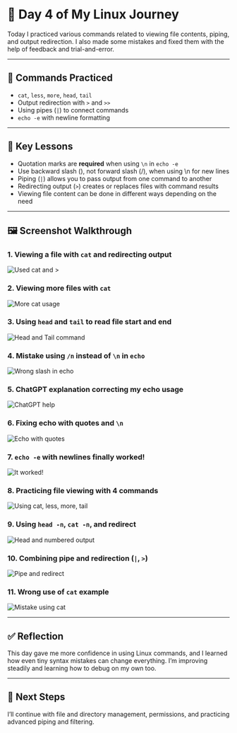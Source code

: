 # 🐧 Day 4 of My Linux Journey

Today I practiced various commands related to viewing file contents, piping, and output redirection. I also made some mistakes and fixed them with the help of feedback and trial-and-error.

---

## 📘 Commands Practiced

- `cat`, `less`, `more`, `head`, `tail`
- Output redirection with `>` and `>>`
- Using pipes (`|`) to connect commands
- `echo -e` with newline formatting

---

## 🧠 Key Lessons
- Quotation marks are **required** when using `\n` in `echo -e`
- Use backward slash (\), not forward slash (/), when using \n for new lines
- Piping (`|`) allows you to pass output from one command to another
- Redirecting output (`>`) creates or replaces files with command results
- Viewing file content can be done in different ways depending on the need

---

## 🖼 Screenshot Walkthrough

### 1. Viewing a file with `cat` and redirecting output
![Used cat and >](images/1_cat_view.png)

### 2. Viewing more files with `cat`
![More cat usage](images/2_cat_more.png)

### 3. Using `head` and `tail` to read file start and end
![Head and Tail command](images/3_head_tail.png)

### 4. Mistake using `/n` instead of `\n` in `echo`
![Wrong slash in echo](images/4_wrong_echo.png)

### 5. ChatGPT explanation correcting my echo usage
![ChatGPT help](images/5_chatgpt_fix.png)

### 6. Fixing echo with quotes and `\n`
![Echo with quotes](images/6_echo_quotes.png)

### 7. `echo -e` with newlines finally worked!
![It worked!](images/7_echo_worked.png)

### 8. Practicing file viewing with 4 commands
![Using cat, less, more, tail](images/8_viewing_all.png)

### 9. Using `head -n`, `cat -n`, and redirect
![Head and numbered output](images/9_head_numbering.png)

### 10. Combining pipe and redirection (`|`, `>`)
![Pipe and redirect](images/10_pipe_redirect.png)

### 11. Wrong use of `cat` example
![Mistake using cat](images/11_wrong_cat.png)

---

## ✅ Reflection

This day gave me more confidence in using Linux commands, and I learned how even tiny syntax mistakes can change everything. I’m improving steadily and learning how to debug on my own too.

---

## 📌 Next Steps

I’ll continue with file and directory management, permissions, and practicing advanced piping and filtering.

